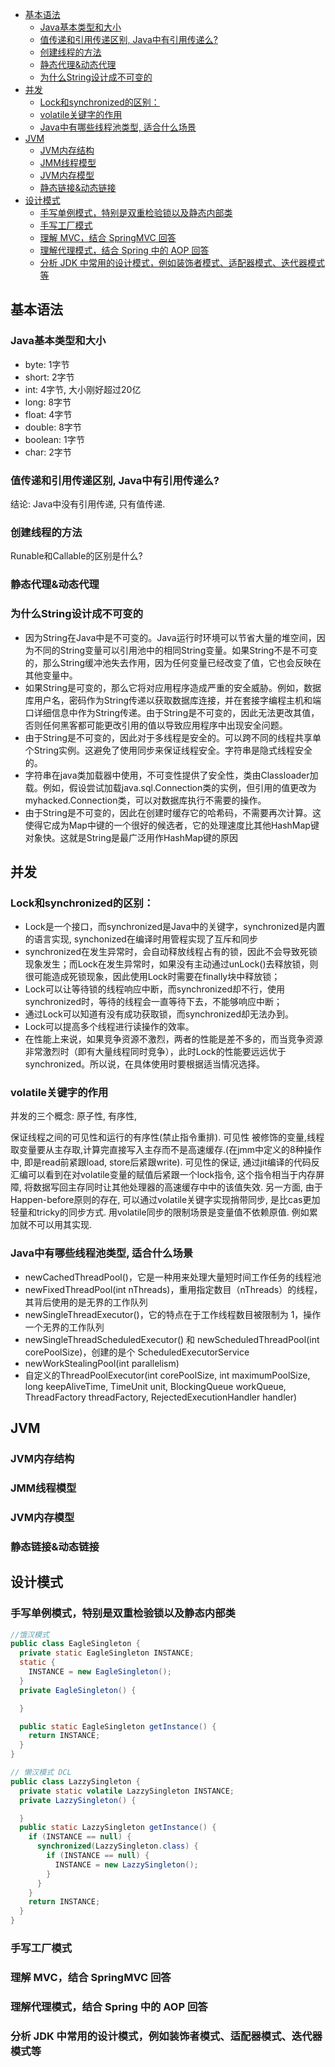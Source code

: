 - [基本语法](#%e5%9f%ba%e6%9c%ac%e8%af%ad%e6%b3%95)
  - [Java基本类型和大小](#java%e5%9f%ba%e6%9c%ac%e7%b1%bb%e5%9e%8b%e5%92%8c%e5%a4%a7%e5%b0%8f)
  - [值传递和引用传递区别, Java中有引用传递么?](#%e5%80%bc%e4%bc%a0%e9%80%92%e5%92%8c%e5%bc%95%e7%94%a8%e4%bc%a0%e9%80%92%e5%8c%ba%e5%88%ab-java%e4%b8%ad%e6%9c%89%e5%bc%95%e7%94%a8%e4%bc%a0%e9%80%92%e4%b9%88)
  - [创建线程的方法](#%e5%88%9b%e5%bb%ba%e7%ba%bf%e7%a8%8b%e7%9a%84%e6%96%b9%e6%b3%95)
  - [静态代理&动态代理](#%e9%9d%99%e6%80%81%e4%bb%a3%e7%90%86%e5%8a%a8%e6%80%81%e4%bb%a3%e7%90%86)
  - [为什么String设计成不可变的](#%e4%b8%ba%e4%bb%80%e4%b9%88string%e8%ae%be%e8%ae%a1%e6%88%90%e4%b8%8d%e5%8f%af%e5%8f%98%e7%9a%84)
- [并发](#%e5%b9%b6%e5%8f%91)
  - [Lock和synchronized的区别：](#lock%e5%92%8csynchronized%e7%9a%84%e5%8c%ba%e5%88%ab)
  - [volatile关键字的作用](#volatile%e5%85%b3%e9%94%ae%e5%ad%97%e7%9a%84%e4%bd%9c%e7%94%a8)
  - [Java中有哪些线程池类型, 适合什么场景](#java%e4%b8%ad%e6%9c%89%e5%93%aa%e4%ba%9b%e7%ba%bf%e7%a8%8b%e6%b1%a0%e7%b1%bb%e5%9e%8b-%e9%80%82%e5%90%88%e4%bb%80%e4%b9%88%e5%9c%ba%e6%99%af)
- [JVM](#jvm)
  - [JVM内存结构](#jvm%e5%86%85%e5%ad%98%e7%bb%93%e6%9e%84)
  - [JMM线程模型](#jmm%e7%ba%bf%e7%a8%8b%e6%a8%a1%e5%9e%8b)
  - [JVM内存模型](#jvm%e5%86%85%e5%ad%98%e6%a8%a1%e5%9e%8b)
  - [静态链接&动态链接](#%e9%9d%99%e6%80%81%e9%93%be%e6%8e%a5%e5%8a%a8%e6%80%81%e9%93%be%e6%8e%a5)
- [设计模式](#%e8%ae%be%e8%ae%a1%e6%a8%a1%e5%bc%8f)
  - [手写单例模式，特别是双重检验锁以及静态内部类](#%e6%89%8b%e5%86%99%e5%8d%95%e4%be%8b%e6%a8%a1%e5%bc%8f%e7%89%b9%e5%88%ab%e6%98%af%e5%8f%8c%e9%87%8d%e6%a3%80%e9%aa%8c%e9%94%81%e4%bb%a5%e5%8f%8a%e9%9d%99%e6%80%81%e5%86%85%e9%83%a8%e7%b1%bb)
  - [手写工厂模式](#%e6%89%8b%e5%86%99%e5%b7%a5%e5%8e%82%e6%a8%a1%e5%bc%8f)
  - [理解 MVC，结合 SpringMVC 回答](#%e7%90%86%e8%a7%a3-mvc%e7%bb%93%e5%90%88-springmvc-%e5%9b%9e%e7%ad%94)
  - [理解代理模式，结合 Spring 中的 AOP 回答](#%e7%90%86%e8%a7%a3%e4%bb%a3%e7%90%86%e6%a8%a1%e5%bc%8f%e7%bb%93%e5%90%88-spring-%e4%b8%ad%e7%9a%84-aop-%e5%9b%9e%e7%ad%94)
  - [分析 JDK 中常用的设计模式，例如装饰者模式、适配器模式、迭代器模式等](#%e5%88%86%e6%9e%90-jdk-%e4%b8%ad%e5%b8%b8%e7%94%a8%e7%9a%84%e8%ae%be%e8%ae%a1%e6%a8%a1%e5%bc%8f%e4%be%8b%e5%a6%82%e8%a3%85%e9%a5%b0%e8%80%85%e6%a8%a1%e5%bc%8f%e9%80%82%e9%85%8d%e5%99%a8%e6%a8%a1%e5%bc%8f%e8%bf%ad%e4%bb%a3%e5%99%a8%e6%a8%a1%e5%bc%8f%e7%ad%89)


## 基本语法
### Java基本类型和大小
- byte: 1字节
- short: 2字节
- int: 4字节, 大小刚好超过20亿
- long: 8字节
- float: 4字节
- double: 8字节
- boolean: 1字节
- char: 2字节

### 值传递和引用传递区别, Java中有引用传递么?
结论: Java中没有引用传递, 只有值传递.

### 创建线程的方法
Runable和Callable的区别是什么?

### 静态代理&动态代理

### 为什么String设计成不可变的
- 因为String在Java中是不可变的。Java运行时环境可以节省大量的堆空间，因为不同的String变量可以引用池中的相同String变量。如果String不是不可变的，那么String缓冲池失去作用，因为任何变量已经改变了值，它也会反映在其他变量中。
- 如果String是可变的，那么它将对应用程序造成严重的安全威胁。例如，数据库用户名，密码作为String传递以获取数据库连接，并在套接字编程主机和端口详细信息中作为String传递。由于String是不可变的，因此无法更改其值，否则任何黑客都可能更改引用的值以导致应用程序中出现安全问题。
- 由于String是不可变的，因此对于多线程是安全的。可以跨不同的线程共享单个String实例。这避免了使用同步来保证线程安全。字符串是隐式线程安全的。
- 字符串在java类加载器中使用，不可变性提供了安全性，类由Classloader加载。例如，假设尝试加载java.sql.Connection类的实例，但引用的值更改为myhacked.Connection类，可以对数据库执行不需要的操作。
- 由于String是不可变的，因此在创建时缓存它的哈希码，不需要再次计算。这使得它成为Map中键的一个很好的候选者，它的处理速度比其他HashMap键对象快。这就是String是最广泛用作HashMap键的原因

## 并发
### Lock和synchronized的区别：
- Lock是一个接口，而synchronized是Java中的关键字，synchronized是内置的语言实现, synchonized在编译时用管程实现了互斥和同步
- synchronized在发生异常时，会自动释放线程占有的锁，因此不会导致死锁现象发生；而Lock在发生异常时，如果没有主动通过unLock()去释放锁，则很可能造成死锁现象，因此使用Lock时需要在finally块中释放锁；
- Lock可以让等待锁的线程响应中断，而synchronized却不行，使用synchronized时，等待的线程会一直等待下去，不能够响应中断；
- 通过Lock可以知道有没有成功获取锁，而synchronized却无法办到。
- Lock可以提高多个线程进行读操作的效率。
- 在性能上来说，如果竞争资源不激烈，两者的性能是差不多的，而当竞争资源非常激烈时（即有大量线程同时竞争），此时Lock的性能要远远优于synchronized。所以说，在具体使用时要根据适当情况选择。

### volatile关键字的作用
并发的三个概念: 原子性, 有序性, 

保证线程之间的可见性和运行的有序性(禁止指令重排). 可见性 被修饰的变量,线程取变量要从主存取,计算完直接写入主存而不是高速缓存.(在jmm中定义的8种操作中, 即是read前紧跟load, store后紧跟write). 可见性的保证, 通过jit编译的代码反汇编可以看到在对volatile变量的赋值后紧跟一个lock指令, 这个指令相当于内存屏障, 将数据写回主存同时让其他处理器的高速缓存中中的该值失效. 另一方面, 由于Happen-before原则的存在, 可以通过volatile关键字实现捎带同步, 是比cas更加轻量和tricky的同步方式. 用volatile同步的限制场景是变量值不依赖原值. 例如累加就不可以用其实现.

### Java中有哪些线程池类型, 适合什么场景
- newCachedThreadPool()，它是一种用来处理大量短时间工作任务的线程池
- newFixedThreadPool(int nThreads)，重用指定数目（nThreads）的线程，其背后使用的是无界的工作队列
- newSingleThreadExecutor()，它的特点在于工作线程数目被限制为 1，操作一个无界的工作队列
- newSingleThreadScheduledExecutor() 和 newScheduledThreadPool(int corePoolSize)，创建的是个 ScheduledExecutorService
- newWorkStealingPool(int parallelism)
- 自定义的ThreadPoolExecutor(int corePoolSize, int maximumPoolSize, long keepAliveTime, TimeUnit unit, BlockingQueue<Runnable> workQueue, ThreadFactory threadFactory, RejectedExecutionHandler handler)

## JVM
### JVM内存结构

### JMM线程模型

### JVM内存模型

### 静态链接&动态链接

## 设计模式

### 手写单例模式，特别是双重检验锁以及静态内部类

```java
//饿汉模式
public class EagleSingleton {
  private static EagleSingleton INSTANCE;
  static {
    INSTANCE = new EagleSingleton();
  }
  private EagleSingleton() {

  }

  public static EagleSingleton getInstance() {
    return INSTANCE;
  }
}

// 懒汉模式 DCL
public class LazzySingleton {
  private static volatile LazzySingleton INSTANCE;
  private LazzySingleton() {

  }
  public static LazzySingleton getInstance() {
    if (INSTANCE == null) {
      synchronized(LazzySingleton.class) {
        if (INSTANCE == null) {
          INSTANCE = new LazzySingleton();
        }
      } 
    }
    return INSTANCE;
  }
}

```

### 手写工厂模式

### 理解 MVC，结合 SpringMVC 回答

### 理解代理模式，结合 Spring 中的 AOP 回答

### 分析 JDK 中常用的设计模式，例如装饰者模式、适配器模式、迭代器模式等




